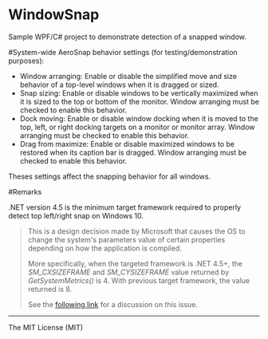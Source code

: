 # WindowSnap
Sample WPF/C# project to demonstrate detection of a snapped window.

#System-wide AeroSnap behavior settings (for testing/demonstration purposes):
 - Window arranging: Enable or disable the simplified move and size behavior of a top-level windows when it is dragged or sized.
 - Snap sizing: Enable or disable windows to be vertically maximized when it is sized to the top or bottom of the monitor. Window arranging must be checked to enable this behavior.
 - Dock moving: Enable or disable window docking when it is moved to the top, left, or right docking targets on a monitor or monitor array. Window arranging must be checked to enable this behavior.
 - Drag from maximize: Enable or disable maximized windows to be restored when its caption bar is dragged. Window arranging must be checked to enable this behavior.
 
Theses settings affect the snapping behavior for all windows.

#Remarks

.NET version 4.5 is the minimum target framework required to properly detect top left/right snap on Windows 10.

> This is a design decision made by Microsoft that causes the OS to change the system's parameters value of certain properties depending on how the application is compiled.
>  
> More specifically, when the targeted framework is .NET 4.5+, the *SM\_CXSIZEFRAME* and *SM\_CYSIZEFRAME* value returned by *GetSystemMetrics()* is 4. With previous target framework, the value returned is 8. 
> 
> See the [following link](https://connect.microsoft.com/VisualStudio/feedback/details/763767/the-systemparameters-windowresizeborderthickness-seems-to-return-incorrect-value "The SystemParameters.WindowResizeBorderThickness seems to return incorrect value") for a discussion on this issue. 

----------
The MIT License (MIT)
